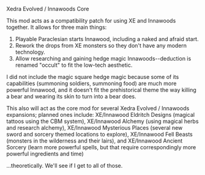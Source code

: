 Xedra Evolved / Innawoods Core

This mod acts as a compatibility patch for using XE and Innawoods together. It allows for three main things:

1) Playable Paraclesian starts Innawood, including a naked and afraid start.
2) Rework the drops from XE monsters so they don't have any modern technology.
3) Allow researching and gaining hedge magic Innawoods--deduction is renamed "occult" to fit the low-tech aesthetic.

I did not include the magic square hedge magic because some of its capabilities (summoning soldiers, summoning food) are much more powerful Innawood, and it doesn't fit the prehistorical theme the way killing a bear and wearing its skin to turn into a bear does.

This also will act as the core mod for several Xedra Evolved / Innawoods expansions; planned ones include: XE/Innawood Eldritch Designs (magical tattoos using the CBM system), XE/Innawood Alchemy (using magical herbs and research alchemy), XE/Innawood Mysterious Places (several new sword and sorcery themed locations to explore), XE/Innawood Fell Beasts (monsters in the wilderness and their lairs), and XE/Innawood Ancient Sorcery (learn more powerful spells, but that require correspondingly more powerful ingredients and time)

...theoretically.  We'll see if I get to all of those.